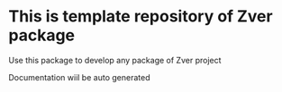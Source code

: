 # This is template repository of Zver package

Use this package to develop any package of Zver project

Documentation wiil be auto generated
